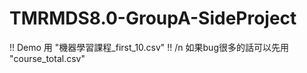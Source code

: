 # TMRMDS8.0-GroupA-SideProject

!! Demo 用 "機器學習課程_first_10.csv" !! /n
如果bug很多的話可以先用 "course_total.csv"

